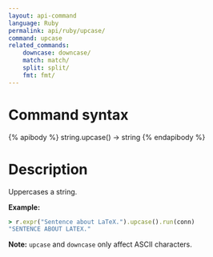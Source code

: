 ```yaml
---
layout: api-command
language: Ruby
permalink: api/ruby/upcase/
command: upcase
related_commands:
    downcase: downcase/
    match: match/
    split: split/
    fmt: fmt/
---
```


# Command syntax #

{% apibody %}
string.upcase() &rarr; string
{% endapibody %}

# Description #

Uppercases a string.

__Example:__

```rb
> r.expr("Sentence about LaTeX.").upcase().run(conn)
"SENTENCE ABOUT LATEX."
```

__Note:__ `upcase` and `downcase` only affect ASCII characters.
